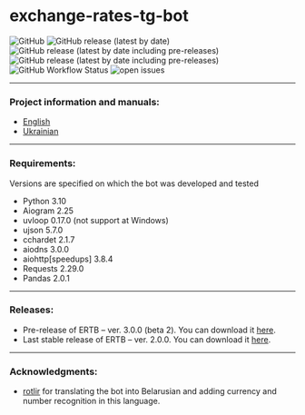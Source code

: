 # exchange-rates-tg-bot

<img alt="GitHub" src="https://img.shields.io/github/license/VirtualSoftKey/exchange-rates-tg-bot?style=flat-square"> <img alt="GitHub release (latest by date)" src="https://img.shields.io/github/release/VirtualSoftKey/exchange-rates-tg-bot?style=flat-square"><br>
<img alt="GitHub release (latest by date including pre-releases)" src="https://img.shields.io/github/downloads-pre/VirtualSoftKey/exchange-rates-tg-bot/2.0.0/total?style=flat-square"> <img alt="GitHub release (latest by date including pre-releases)" src="https://img.shields.io/github/downloads-pre/VirtualSoftKey/exchange-rates-tg-bot/3.0.0b2/total?style=flat-square"><br>
<img alt="GitHub Workflow Status" src="https://img.shields.io/github/actions/workflow/status/VirtualSoftKey/exchange-rates-tg-bot/main.yml?style=flat-square"> <img alt="open issues" src="https://img.shields.io/github/issues-raw/VirtualSoftKey/exchange-rates-tg-bot?style=flat-square"><br>
<hr>
<h3>Project information and manuals:</h3>
<ul>
  <li><a href="README-en.md">English</a></li>
  <li><a href="README-uk.md">Ukrainian</a></li>
</ul>
<hr>
<h3>Requirements:</h3>
<p>Versions are specified on which the bot was developed and tested</p>
<ul>
  <li>Python 3.10</li>
  <li>Aiogram 2.25</li>
  <li>uvloop 0.17.0 (not support at Windows)</li>
  <li>ujson 5.7.0</li>
  <li>cchardet 2.1.7</li>
  <li>aiodns 3.0.0</li>
  <li>aiohttp[speedups] 3.8.4</li>
  <li>Requests 2.29.0</li>
  <li>Pandas 2.0.1</li>
</ul>
<hr>
<h3>Releases:</h3>
<ul>
<li>Pre-release of ERTB – ver. 3.0.0 (beta 2). You can download it <a href="https://github.com/VirtualSoftKey/exchange-rates-tg-bot/releases/tag/3.0.0b2">here</a>.</li>
<li>Last stable release of ERTB – ver. 2.0.0. You can download it <a href="https://github.com/VirtualSoftKey/exchange-rates-tg-bot/releases/tag/2.0.0">here</a>.</li>
</ul>
<hr>
<h3>Acknowledgments:</h3>
<ul>
<li><a href="https://t.me/rotlir">rotlir</a> for translating the bot into Belarusian and adding currency and number recognition in this language.</li>
</ul>